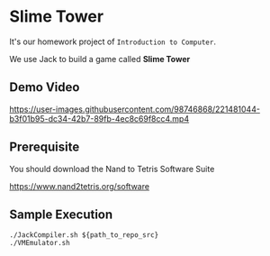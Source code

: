 # Slime Tower

It's our homework project of `Introduction to Computer`.

We use Jack to build a game called **Slime Tower**

## Demo Video

https://user-images.githubusercontent.com/98746868/221481044-b3f01b95-dc34-42b7-89fb-4ec8c69f8cc4.mp4

## Prerequisite

You should download the Nand to Tetris Software Suite

https://www.nand2tetris.org/software

## Sample Execution

```
./JackCompiler.sh ${path_to_repo_src}
./VMEmulator.sh
```